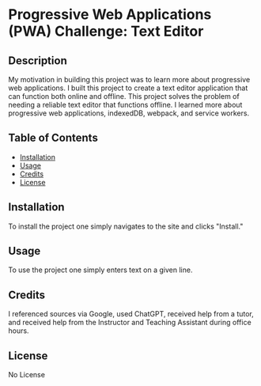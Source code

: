 # Progressive Web Applications (PWA) Challenge: Text Editor

  ## Description
  My motivation in building this project was to learn more about progressive web applications. I built this project to create a text editor application that can function both online and offline. This project solves the problem of needing a reliable text editor that functions offline. I learned more about progressive web applications, indexedDB, webpack, and service workers.

## Table of Contents
  - [Installation](#installation)
  - [Usage](#usage)
  - [Credits](#credits)
  - [License](#license)

  ## Installation
  
  To install the project one simply navigates to the site and clicks "Install."

  ## Usage

  To use the project one simply enters text on a given line.

  ## Credits

  I referenced sources via Google, used ChatGPT, received help from a tutor, and received help from the Instructor and Teaching Assistant during office hours.

  ## License

  No License